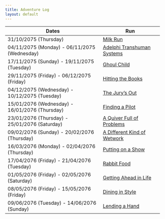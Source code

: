 ```yaml
---
title: Adventure Log
layout: default
---
```


| Dates                                          | Run                                                       |
| ---------------------------------------------- | --------------------------------------------------------- |
| 31/10/2075 (Thursday)                          | [Milk Run](MilkRun.md)                                    |
| 04/11/2075 (Monday) - 06/11/2075 (Wednesday)   | [Adelphi Transhuman Systems](AdelphiTranshumanSystems.md) |
| 17/11/2075 (Sunday) - 19/11/2075 (Tuesday)     | [Ghoul Child](GhoulChild.md)                              |
| 29/11/2075 (Friday) - 06/12/2075 (Friday)      | [Hitting the Books](HittingTheBooks.md)                   |
| 04/12/2075 (Wednesday) - 10/12/2075 (Tuesday)  | [The Jury’s Out](TheJurysOut.md)                          |
| 15/01/2076 (Wednesday) - 16/01/2076 (Thursday) | [Finding a Pilot](FindingAPilot.md)                       |
| 23/01/2076 (Thursday) - 25/01/2076 (Saturday)  | [A Quiver Full of Problems](AQuiverFullOfProblems.md)     |
| 09/02/2076 (Sunday) - 20/02/2076 (Thursday)    | [A Different Kind of Wetwork](ADifferentKindOfWetwork.md) |
| 16/03/2076 (Monday) - 02/04/2076 (Thursday)    | [Putting on a Show](PuttingOnAShow.md)                    |
| 17/04/2076 (Friday) - 21/04/2076 (Tuesday)     | [Rabbit Food](RabbitFood.md)                              |
| 01/05/2076 (Friday) - 02/05/2076 (Saturday)    | [Getting Ahead in Life](GettingAheadInLife.md)            |
| 08/05/2076 (Friday) - 15/05/2076 (Friday)      | [Dining in Style](DiningInStyle.md)                       |
| 09/06/2076 (Tuesday) - 14/06/2076 (Sunday)     | [Lending a Hand](LendingAHand.md)                              |

